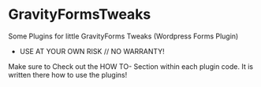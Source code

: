 # GravityFormsTweaks
Some Plugins for little GravityForms Tweaks (Wordpress Forms Plugin)

 * USE AT YOUR OWN RISK // NO WARRANTY!

Make sure to Check out the HOW TO- Section within each plugin code. It is written there how to use the plugins!

